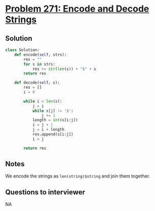 # [Problem 271: Encode and Decode Strings](https://leetcode.com/problems/encode-and-decode-strings/)

## Solution

```py
class Solution:
    def encode(self, strs):
        res = ""
        for s in strs:
            res += str(len(s)) + "$" + s
        return res

    def decode(self, s):
        res = []
        i = 0

        while i < len(s):
            j = i
            while s[j] != '$':
                j += 1
            length = int(s[i:j])
            i = j + 1
            j = i + length
            res.append(s[i:j])
            i = j

        return res

```

## Notes

We encode the strings as `len(string)$string` and join them together.

## Questions to interviewer

NA
